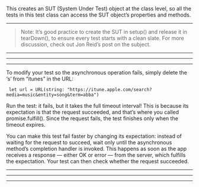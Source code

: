 
This creates an SUT (System Under Test) object at the class level, so all the tests in this test class can access the SUT object’s properties and methods.


<hr>



> Note: It’s good practice to create the SUT in setup() and release it in tearDown(), to ensure every test starts with a clean slate. For more discussion, check out Jon Reid’s post on the subject.


<hr>
<hr>

<hr>



To modify your test so the asynchronous operation fails, simply delete the ‘s’ from “itunes” in the URL:




```
 let url = URL(string: "https://itune.apple.com/search?media=music&entity=song&term=abba")
```



Run the test: it fails, but it takes the full timeout interval! This is because its expectation is that the request succeeded, and that’s where you called promise.fulfill(). Since the request fails, the test finishes only when the timeout expires.




You can make this test fail faster by changing its expectation: instead of waiting for the request to succeed, wait only until the asynchronous method’s completion handler is invoked. This happens as soon as the app receives a response — either OK or error — from the server, which fulfills the expectation. Your test can then check whether the request succeeded.



<hr>
<hr>

<hr>
